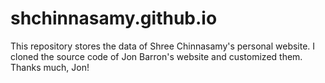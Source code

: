 # shchinnasamy.github.io
This repository stores the data of Shree Chinnasamy's personal website. I cloned the source code of Jon Barron's website and customized them. Thanks much, Jon!
